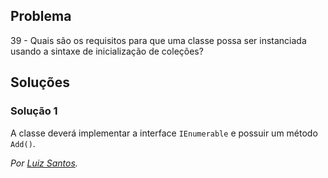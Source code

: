## Problema

39 - Quais são os requisitos para que uma classe possa ser instanciada usando
a sintaxe de inicialização de coleções?

## Soluções

### Solução 1

A classe deverá implementar a interface `IEnumerable` e possuir um método 
`Add()`.

*Por [Luiz Santos](https://github.com/JundMaster).*


